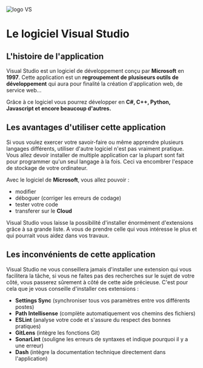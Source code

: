 ![logo VS](https://upload.wikimedia.org/wikipedia/fr/thumb/b/b8/Logo_Microsoft_Visual_Studio_2012.svg/1280px-Logo_Microsoft_Visual_Studio_2012.svg.png)
# Le logiciel Visual Studio
##  L'histoire de l'application

Visual Studio est un logiciel de développement conçu par **Microsoft** en **1997**.
Cette application est un **regroupement de plusiseurs outils de développement** qui aura pour finalité  la création d'application web, de service web...  
 
Grâce à ce logiciel vous pourrez développer en **C#, C++, Python, Javascript et encore beaucoup d'autres.**  
  
## Les avantages d'utiliser cette application

Si vous voulez exercer votre savoir-faire ou même apprendre plusieurs langages différents, utiliser d'autre logiciel n'est pas vraiment pratique. Vous allez devoir installer de multiple application car la plupart sont fait pour programmer qu'un seul langage à la fois. Ceci va encombrer l'espace de stockage de votre ordinateur.  

Avec le logiciel de **Microsoft**, vous allez pouvoir : 
- modifier
- déboguer (corriger les erreurs de codage) 
- tester votre code
- transferer sur le **Cloud**

Visual Studio vous laisse la possibilité d'installer énormément d'extensions grâce à sa grande liste. A vous de prendre celle qui vous intéresse le plus et qui pourrait vous aidez dans vos travaux.

## Les inconvénients de cette application

Visual Studio ne vous conseillera jamais d'installer une extension qui vous facilitera la tâche, si vous ne faites pas des recherches sur le sujet de votre côté, vous passerez sûrement à côté de cette aide précieuse. C'est pour cela que je vous conseille d'installer ces extensions :
- **Settings Sync** (synchroniser tous vos paramètres entre vos différents postes)
- **Path Intellisense** (complète automatiquement vos chemins des fichiers)
- **ESLint** (analyse votre code et s'assure du respect des bonnes pratiques)
- **GitLens** (intègre les fonctions Git)
- **SonarLint** (souligne les erreurs de syntaxes et indique pourquoi il y a une erreur)
- **Dash** (intègre la documentation technique directement dans l'application)
